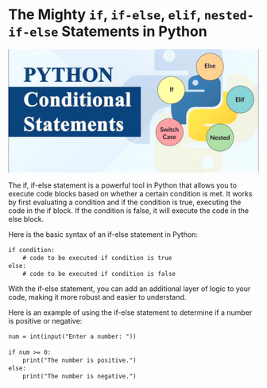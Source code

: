 # The Mighty `if`, `if-else`, `elif`, `nested-if-else` Statements in Python

![Condition](/img/con.jpeg)

The if, if-else statement is a powerful tool in Python that allows you to execute code blocks based on whether a certain condition is met. It works by first evaluating a condition and if the condition is true, executing the code in the if block. If the condition is false, it will execute the code in the else block.

Here is the basic syntax of an if-else statement in Python:

    if condition:
        # code to be executed if condition is true
    else:
        # code to be executed if condition is false

With the if-else statement, you can add an additional layer of logic to your code, making it more robust and easier to understand.

Here is an example of using the if-else statement to determine if a number is positive or negative:

    num = int(input("Enter a number: "))

    if num >= 0:
        print("The number is positive.")
    else:
        print("The number is negative.")

